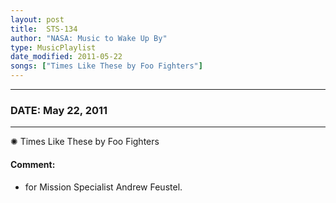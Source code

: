 ```yaml
---
layout: post
title:  STS-134
author: "NASA: Music to Wake Up By"
type: MusicPlaylist
date_modified: 2011-05-22
songs: ["Times Like These by Foo Fighters"]
---
```


----
### DATE: May 22, 2011
----
✺ Times Like These by Foo Fighters

#### Comment:
* for Mission Specialist Andrew Feustel.



<br/>
<center>
	<a target="_blank"
	   href="https://twitter.com/intent/tweet?hashtags=Space,NASA,Playlist,NASAWakeupCalls,SpaceProgram&text={{ page.author}}, '{{ page.songs.first }}' {{ page.title }}, {{ page.date | date: '%B %d, %Y' }}. {{ site.url }}{{ page.url }} @nasawakeupcalls">
	   <i class="fab fa-twitter" alt="Tweet this page" style="font-size: 1.3em;"></i>
	</a>
	&nbsp; 	<i class="fas fa-user-astronaut" style="font-size: 1.5em;"></i> &nbsp;
    <a type="amzn" search="'Times Like These by Foo Fighters'" category="popular music">
        <i class="fab fa-amazon" style="font-size: 1.3em;"></i>
    </a>
</center>
